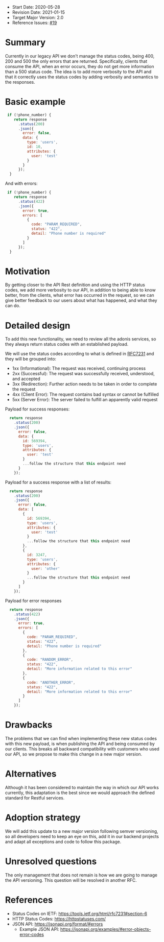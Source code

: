 - Start Date: 2020-05-28
- Revision Date: 2021-01-15
- Target Major Version: 2.0
- Reference Issues: [#19](https://github.com/waw-muzik/rfcs/issues/19)

# Summary

Currently in our legacy API we don't manage the status codes, being 400, 200 and 500 the only errors that are returned. Specifically, clients that consume the API, when an error occurs, they do not get more information than a 500 status code. The idea is to add more verbosity to the API and that it correctly uses the status codes by adding verbosity and semantics to the responses.

# Basic example

```javascript
 if (!phone_number) {
    return response
      .status(200)
      .json({
        error: false,
        data: {
          type: 'users',
          id: 10,
          attributes: {
            user: 'test'
          }
        }
      });
  }
```
And with errors:

```javascript
 if (!phone_number) {
    return response
      .status(422)
      .json({
        error: true,
        errors: [
          {
            code: "PARAM_REQUIRED",
            status: "422",
            detail: "Phone number is required"
          }
        ]
      });
  }
```

# Motivation

By getting closer to the API Rest definition and using the HTTP status codes, we add more verbosity to our API, in addition to being able to know better, from the clients, what error has occurred in the request, so we can give better feedback to our users about what has happened, and what they can do.

# Detailed design

To add this new functionality, we need to review all the adonis services, so they always return status codes with an established payload.

We will use the status codes according to what is defined in [RFC7231](https://tools.ietf.org/html/rfc7231#section-6) and they will be grouped into:

* 1xx (Informational): The request was received, continuing process
* 2xx (Successful): The request was successfully received, understood, and accepted
* 3xx (Redirection): Further action needs to be taken in order to complete the request
* 4xx (Client Error): The request contains bad syntax or cannot be fulfilled
* 5xx (Server Error): The server failed to fulfill an apparently valid request

Payload for success responses:

```javascript
  return response
    .status(200)
    .json({
      error: false,
      data: {
        id: 569394,
        type: 'users',
        attributes: {
          user: 'test'
        }
        ...follow the structure that this endpoint need
      }
    });
```

Payload for a success response with a list of results:


```javascript
  return response
    .status(200)
    .json({
      error: false,
      data: [
        {
          id: 569394,
          type: 'users',
          attributes: {
            user: 'test'
          }
          ...follow the structure that this endpoint need
        },
        {
          id: 3247,
          type: 'users',
          attributes: {
            user: 'other'
          }
          ...follow the structure that this endpoint need
        }
      ]
    });
```

Payload for error responses

```javascript
  return response
    .status(422)
    .json({
      error: true,
      errors: [
        {
          code: "PARAM_REQUIRED",
          status: "422",
          detail: "Phone number is required"
        },
        {
          code: "RANDOM_ERROR",
          status: "422",
          detail: "More information related to this error"
        },
        {
          code: "ANOTHER_ERROR",
          status: "422",
          detail: "More information related to this error"
        }
      ]
    });
```

# Drawbacks

The problems that we can find when implementing these new status codes with this new payload, is when publishing the API and being consumed by our clients. This breaks all backward compatibility with customers who used our API, so we propose to make this change in a new major version.

# Alternatives

Although it has been considered to maintain the way in which our API works currently, this adaptation is the best since we would approach the defined standard for Restful services.

# Adoption strategy

We will add this update to a new major version following semver versioning, so all developers need to keep an eye on this, add it in our backend projects and adapt all exceptions and code to follow this package.

# Unresolved questions

The only management that does not remain is how we are going to manage the API versioning. This question will be resolved in another RFC.

# References

* Status Codes on IETF: https://tools.ietf.org/html/rfc7231#section-6
* HTTP Status Codes: https://httpstatuses.com/
* JSON API: https://jsonapi.org/format/#errors
  * Example JSON API: https://jsonapi.org/examples/#error-objects-error-codes